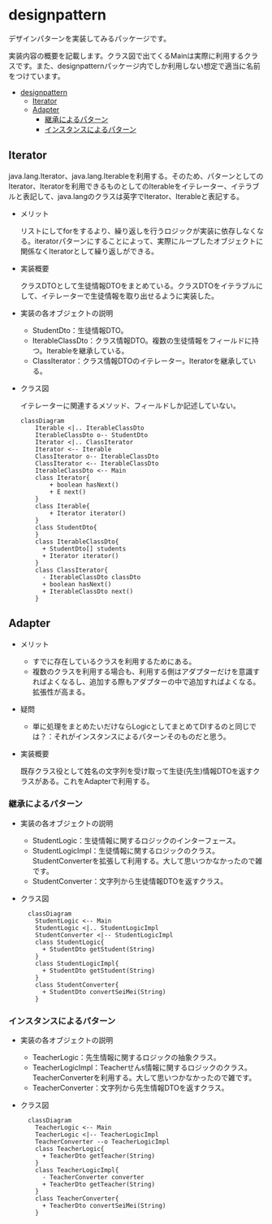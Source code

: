 # designpattern

デザインパターンを実装してみるパッケージです。

実装内容の概要を記載します。クラス図で出てくるMainは実際に利用するクラスです。また、designpatternパッケージ内でしか利用しない想定で適当に名前をつけています。

- [designpattern](#designpattern)
  - [Iterator](#iterator)
  - [Adapter](#adapter)
    - [継承によるパターン](#継承によるパターン)
    - [インスタンスによるパターン](#インスタンスによるパターン)

## Iterator

java.lang.Iterator、java.lang.Iterableを利用する。そのため、パターンとしてのIterator、Iteratorを利用できるものとしてのIterableをイテレーター、イテラブルと表記して、java.langのクラスは英字でIterator、Iterableと表記する。

- メリット

  リストにしてforをするより、繰り返しを行うロジックが実装に依存しなくなる。iteratorパターンにすることによって、実際にループしたオブジェクトに関係なくIteratorとして繰り返しができる。

- 実装概要

  クラスDTOとして生徒情報DTOをまとめている。クラスDTOをイテラブルにして、イテレーターで生徒情報を取り出せるように実装した。

- 実装の各オブジェクトの説明

  - StudentDto：生徒情報DTO。
  - IterableClassDto：クラス情報DTO。複数の生徒情報をフィールドに持つ。Iterableを継承している。
  - ClassIterator：クラス情報DTOのイテレーター。Iteratorを継承している。

- クラス図

  イテレーターに関連するメソッド、フィールドしか記述していない。

  ```mermaid
  classDiagram
      Iterable <|.. IterableClassDto
      IterableClassDto o-- StudentDto
      Iterator <|.. ClassIterator
      Iterator <-- Iterable
      ClassIterator o-- IterableClassDto
      ClassIterator <-- IterableClassDto
      IterableClassDto <-- Main
      class Iterator{
          + boolean hasNext()
          + E next()
      }
      class Iterable{
          + Iterator iterator()
      }
      class StudentDto{
      }
      class IterableClassDto{
        + StudentDto[] students
        + Iterator iterator()
      }
      class ClassIterator{
        - IterableClassDto classDto
        + boolean hasNext()
        + IterableClassDto next()
      }
  ```

## Adapter

- メリット

  - すでに存在しているクラスを利用するためにある。
  - 複数のクラスを利用する場合も、利用する側はアダプターだけを意識すればよくなるし、追加する際もアダプターの中で追加すればよくなる。拡張性が高まる。

- 疑問

  - 単に処理をまとめたいだけならLogicとしてまとめてDIするのと同じでは？：それがインスタンスによるパターンそのものだと思う。

- 実装概要

  既存クラス役として姓名の文字列を受け取って生徒(先生)情報DTOを返すクラスがある。これをAdapterで利用する。

### 継承によるパターン

- 実装の各オブジェクトの説明

  - StudentLogic：生徒情報に関するロジックのインターフェース。
  - StudentLogicImpl：生徒情報に関するロジックのクラス。StudentConverterを拡張して利用する。大して思いつかなかったので雑です。
  - StudentConverter：文字列から生徒情報DTOを返すクラス。

- クラス図

  ```mermaid
    classDiagram
      StudentLogic <-- Main
      StudentLogic <|.. StudentLogicImpl
      StudentConverter <|-- StudentLogicImpl
      class StudentLogic{
        + StudentDto getStudent(String)
      }
      class StudentLogicImpl{
        + StudentDto getStudent(String)
      }
      class StudentConverter{
        + StudentDto convertSeiMei(String)
      }
  ```

### インスタンスによるパターン

- 実装の各オブジェクトの説明

  - TeacherLogic：先生情報に関するロジックの抽象クラス。
  - TeacherLogicImpl：Teacherせんs情報に関するロジックのクラス。TeacherConverterを利用する。大して思いつかなかったので雑です。
  - TeacherConverter：文字列から先生情報DTOを返すクラス。

- クラス図

  ```mermaid
    classDiagram
      TeacherLogic <-- Main
      TeacherLogic <|-- TeacherLogicImpl
      TeacherConverter --o TeacherLogicImpl
      class TeacherLogic{
        + TeacherDto getTeacher(String)
      }
      class TeacherLogicImpl{
        - TeacherConverter converter
        + TeacherDto getTeacher(String)
      }
      class TeacherConverter{
        + TeacherDto convertSeiMei(String)
      }
  ```
